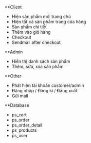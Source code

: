 **Client
- Hiện sản phẩm mới trang chủ
- Hiện tất cả sản phẩm trang cửa hàng
- Sản phẩm chi tiết
- Thêm vào giỏ hàng
- Checkout
- Sendmail after checkout

**Admin
- Hiển thị danh sách sản phẩm
- Thêm, sửa, xóa sản phẩm

**Other
- Phát hiện tài khoản customer/admin
- Đăng nhập / Đăng kí / Đăng xuất
- Gửi mail

**Database
- ps_cart
- ps_order
- ps_order_detail
- ps_products
- ps_user